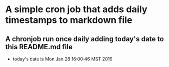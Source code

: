 A simple cron job that adds daily timestamps to markdown file
============================================================
## A chronjob run once daily adding today's date to this README.md file
* today's date is Mon Jan 28 16:00:46 MST 2019
